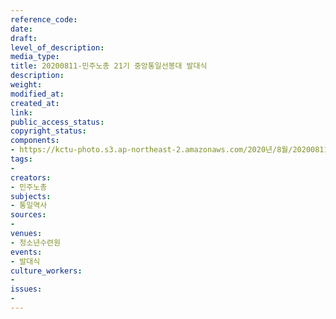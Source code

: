 ```yaml
---
reference_code: 
date: 
draft: 
level_of_description: 
media_type: 
title: 20200811-민주노총 21기 중앙통일선봉대 발대식
description: 
weight: 
modified_at: 
created_at: 
link: 
public_access_status: 
copyright_status: 
components:
- https://kctu-photo.s3.ap-northeast-2.amazonaws.com/2020년/8월/20200811-민주노총+21기+중앙통일선봉대+발대식/_5D_0049.jpg
tags:
- 
creators:
- 민주노총
subjects:
- 통일역사
sources:
- 
venues:
- 청소년수련원
events:
- 발대식
culture_workers:
- 
issues:
- 
---
```

